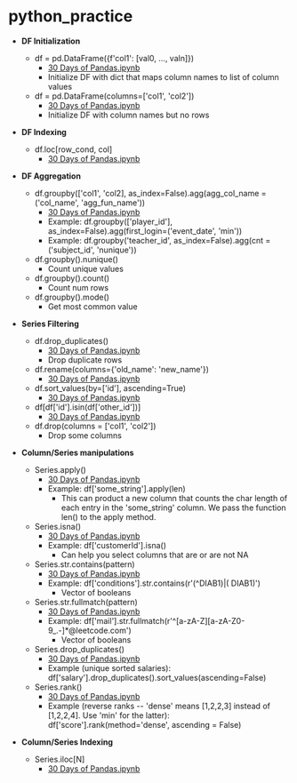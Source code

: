 # python_practice

* **DF Initialization**
  * df = pd.DataFrame({f'col1': [val0, ..., valn]})
    * [30 Days of Pandas.ipynb](https://github.com/lawgorithm/python_practice/blob/main/30_Days_of_Pandas.ipynb)
    * Initialize DF with dict that maps column names to list of column values
  * df = pd.DataFrame(columns=['col1', 'col2'])
    * [30 Days of Pandas.ipynb](https://github.com/lawgorithm/python_practice/blob/main/30_Days_of_Pandas.ipynb)
    * Initialize DF with column names but no rows

* **DF Indexing**
  * df.loc[row_cond, col]
    * [30 Days of Pandas.ipynb](https://github.com/lawgorithm/python_practice/blob/main/30_Days_of_Pandas.ipynb)
   
* **DF Aggregation**
  * df.groupby(['col1', 'col2], as_index=False).agg(agg_col_name = ('col_name', 'agg_fun_name'))
    * [30 Days of Pandas.ipynb](https://github.com/lawgorithm/python_practice/blob/main/30_Days_of_Pandas.ipynb)
    * Example: df.groupby(['player_id'], as_index=False).agg(first_login=('event_date', 'min'))
    * Example: df.groupby('teacher_id', as_index=False).agg(cnt = ('subject_id', 'nunique'))
  * df.groupby().nunique()
    * Count unique values
  * df.groupby().count()
    * Count num rows
  * df.groupby().mode()
    * Get most common value

* **Series Filtering**
  * df.drop_duplicates()
    * [30 Days of Pandas.ipynb](https://github.com/lawgorithm/python_practice/blob/main/30_Days_of_Pandas.ipynb)
    * Drop duplicate rows
  * df.rename(columns={'old_name': 'new_name'})
    * [30 Days of Pandas.ipynb](https://github.com/lawgorithm/python_practice/blob/main/30_Days_of_Pandas.ipynb)
  * df.sort_values(by=['id'], ascending=True)
    * [30 Days of Pandas.ipynb](https://github.com/lawgorithm/python_practice/blob/main/30_Days_of_Pandas.ipynb)
  * df[df['id'].isin(df['other_id'])]
    * [30 Days of Pandas.ipynb](https://github.com/lawgorithm/python_practice/blob/main/30_Days_of_Pandas.ipynb)
  * df.drop(columns = ['col1', 'col2'])
    * Drop some columns  
* **Column/Series manipulations**
  * Series.apply()
    * [30 Days of Pandas.ipynb](https://github.com/lawgorithm/python_practice/blob/main/30_Days_of_Pandas.ipynb)
    * Example: df['some_string'].apply(len)
      * This can product a new column that counts the char length of each entry in the 'some_string' column. We pass the function len() to the apply method.
  * Series.isna()
    * [30 Days of Pandas.ipynb](https://github.com/lawgorithm/python_practice/blob/main/30_Days_of_Pandas.ipynb)
    * Example: df['customerId'].isna()
      * Can help you select columns that are or are not NA
  * Series.str.contains(pattern)
    * [30 Days of Pandas.ipynb](https://github.com/lawgorithm/python_practice/blob/main/30_Days_of_Pandas.ipynb)
    * Example: df['conditions'].str.contains(r'(^DIAB1)|( DIAB1)')
      * Vector of booleans
  * Series.str.fullmatch(pattern)
    * [30 Days of Pandas.ipynb](https://github.com/lawgorithm/python_practice/blob/main/30_Days_of_Pandas.ipynb)
    * Example: df['mail'].str.fullmatch(r'^[a-zA-Z][a-zA-Z0-9_.-]*@leetcode\.com')
      * Vector of booleans
  * Series.drop_duplicates()
    * [30 Days of Pandas.ipynb](https://github.com/lawgorithm/python_practice/blob/main/30_Days_of_Pandas.ipynb)
    * Example (unique sorted salaries): df['salary'].drop_duplicates().sort_values(ascending=False)
  * Series.rank()
    * [30 Days of Pandas.ipynb](https://github.com/lawgorithm/python_practice/blob/main/30_Days_of_Pandas.ipynb)
    * Example (reverse ranks -- 'dense' means [1,2,2,3] instead of [1,2,2,4]. Use 'min' for the latter): df['score'].rank(method='dense', ascending = False)
* **Column/Series Indexing**
  * Series.iloc[N]
    * [30 Days of Pandas.ipynb](https://github.com/lawgorithm/python_practice/blob/main/30_Days_of_Pandas.ipynb)

